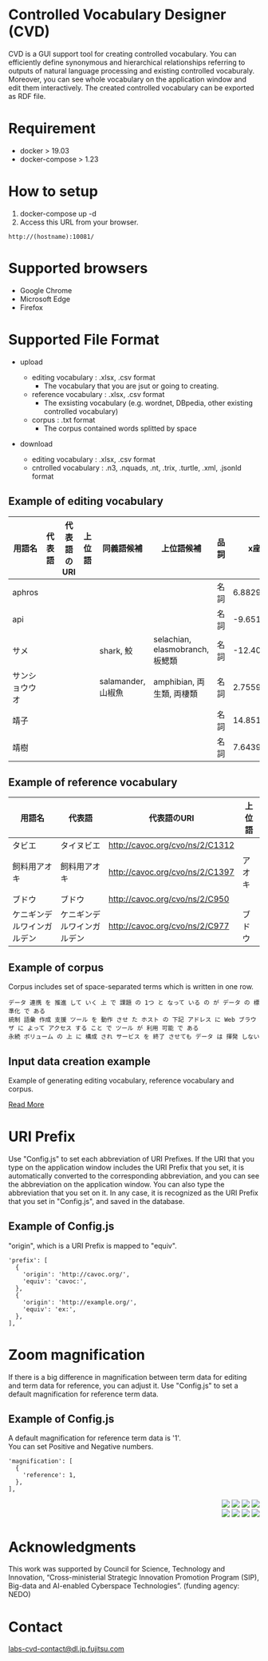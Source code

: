 # Controlled Vocabulary Designer (CVD)

CVD is a GUI support tool for creating controlled vocabulary.
You can efficiently define synonymous and hierarchical relationships referring to
outputs of natural language processing and existing controlled vocaburaly.
Moreover, you can see whole vocabulary on the application window and edit them interactively.
The created controlled vocabulary can be exported as RDF file.

# Requirement

- docker > 19.03
- docker-compose > 1.23

# How to setup

1. docker-compose up -d
2. Access this URL from your browser.

```
http://(hostname):10081/
```

# Supported browsers

* Google Chrome
* Microsoft Edge
* Firefox

# Supported File Format

* upload
  * editing vocabulary :  .xlsx, .csv format
    * The vocabulary that you are jsut or going to creating.
  * reference vocabulary : .xlsx, .csv format
    * The exsisting vocabulary (e.g. wordnet, DBpedia, other existing controlled vocabulary)
  * corpus : .txt format
    * The corpus contained words splitted by space

* download
  * editing vocabulary : .xlsx, .csv format
  * cntrolled vocabulary : .n3, .nquads, .nt, .trix, .turtle, .xml, .jsonld format

## Example of editing vocabulary

|用語名|代表語|代表語のURI|上位語|同義語候補|上位語候補|品詞|x座標値|y座標値|色1|色2|
|----|----|----|----|----|----|----|----|----|----|----|
|aphros||||||名詞|6.882962381|-0.782237226|black|black|
|api||||||名詞|-9.651039608|15.05839617|black|black|
|サメ||||shark, 鮫|selachian, elasmobranch, 板鰓類|名詞|-12.40469425|1.260754069|black|black|
|サンショウウオ||||salamander, 山椒魚|amphibian, 両生類, 両棲類|名詞|2.755970296|-1.591457808|black|black|
|靖子||||||名詞|14.85126593|-1.219740487|black|black|
|靖樹||||||名詞|7.643998834|-0.408532063|black|black|

## Example of reference vocabulary

|用語名|代表語|代表語のURI|上位語|
|----|----|----|----|
|タビエ|タイヌビエ|http://cavoc.org/cvo/ns/2/C1312||
|飼料用アオキ|飼料用アオキ|http://cavoc.org/cvo/ns/2/C1397|アオキ|
|ブドウ|ブドウ|http://cavoc.org/cvo/ns/2/C950	||
|ケニギンデルワインガルデン|ケニギンデルワインガルデン|http://cavoc.org/cvo/ns/2/C977|ブドウ|


## Example of corpus

Corpus includes set of space-separated terms which is written in one row.

```
データ 連携 を 推進 して いく 上 で 課題 の 1つ と なって いる の が データ の 標準化 で ある
統制 語彙 作成 支援 ツール を 動作 させ た ホスト の 下記 アドレス に Web ブラウザ に よって アクセス する こと で ツール が 利用 可能 で ある
永続 ボリューム の 上 に 構成 され サービス を 終了 させても データ は 揮発 しない
```

## Input data creation example

Example of generating editing vocabulary, reference vocabulary and corpus.

[Read More](example-inputdata-creation/README.md)


# URI Prefix

Use "Config.js" to set each abbreviation of URI Prefixes.
If the URI that you type on the application window includes the URI Prefix that you set, it is automatically converted to the corresponding abbreviation,
and you can see the abbreviation on the application window. You can also type the abbreviation that you set on it. In any case, it is recognized as the URI Prefix that you set in "Config.js", and saved in the database.

## Example of Config.js

"origin", which is a URI Prefix is mapped to "equiv".

```
'prefix': [
  {
    'origin': 'http://cavoc.org/',
    'equiv': 'cavoc:',
  },
  {
    'origin': 'http://example.org/',
    'equiv': 'ex:',
  },
],

```


# Zoom magnification

If there is a big difference in magnification between term data for editing and term data for reference, you can adjust it.
Use "Config.js" to set a default magnification for reference term data.

## Example of Config.js

A default magnification for reference term data is '1'.  
You can set Positive and Negative numbers.

```
'magnification': [
  {
    'reference': 1,
  },
],

```

<div align="right">
    <img src="https://img.shields.io/badge/nginx-1.19.3-color.svg?style=plastic&logo=nginx">
    <img src="https://img.shields.io/badge/npm-lts-red.svg?style=plastic&logo=npm">
    <img src="https://img.shields.io/badge/python-3-blue.svg?style=plastic&logo=python">
    <img src="https://img.shields.io/badge/postgreSQL-12.4-white.svg?style=plastic&logo=postgreSQL">
    <br>
    <img src="https://img.shields.io/badge/react--blue.svg?style=plastic&logo=react">
    <img src="https://img.shields.io/badge/MaterialUI--white.svg?style=plastic&logo=Material-UI">
    <img src="https://img.shields.io/badge/Webpack--blue.svg?style=plastic&logo=Webpack">
    <img src="https://img.shields.io/badge/Flask--white.svg?style=plastic&logo=Flask">
</div>

# Acknowledgments

This work was supported by Council for Science, Technology and Innovation, “Cross-ministerial Strategic Innovation Promotion Program (SIP), Big-data and AI-enabled Cyberspace Technologies”. (funding agency: NEDO)

# Contact
labs-cvd-contact@dl.jp.fujitsu.com
